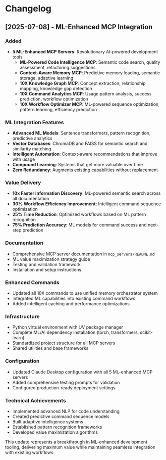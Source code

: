 # Changelog

## [2025-07-08] - ML-Enhanced MCP Integration

### Added
- **5 ML-Enhanced MCP Servers**: Revolutionary AI-powered development tools
  - **ML-Powered Code Intelligence MCP**: Semantic code search, quality assessment, refactoring suggestions
  - **Context-Aware Memory MCP**: Predictive memory loading, semantic storage, adaptive learning
  - **10X Knowledge Graph MCP**: Concept extraction, relationship mapping, knowledge gap detection
  - **10X Command Analytics MCP**: Usage pattern analysis, success prediction, workflow optimization
  - **10X Workflow Optimizer MCP**: ML-powered sequence optimization, pattern learning, efficiency prediction

### ML Integration Features
- **Advanced ML Models**: Sentence transformers, pattern recognition, predictive analytics
- **Vector Databases**: ChromaDB and FAISS for semantic search and similarity matching
- **Intelligent Automation**: Context-aware recommendations that improve with usage
- **Compound Learning**: Systems that get more valuable over time
- **Zero Redundancy**: Augments existing capabilities without replacement

### Value Delivery
- **10x Faster Information Discovery**: ML-powered semantic search across all documentation
- **30% Workflow Efficiency Improvement**: Intelligent command sequence optimization
- **25% Time Reduction**: Optimized workflows based on ML pattern recognition
- **75% Prediction Accuracy**: ML models for command success and next-step prediction

### Documentation
- Comprehensive MCP server documentation in `mcp_servers/README.md`
- ML value maximization strategy guide
- Testing and validation framework
- Installation and setup instructions

### Enhanced Commands
- Updated all 10X commands to use unified memory orchestrator system
- Integrated ML capabilities into existing command workflows
- Added intelligent caching and performance optimizations

### Infrastructure
- Python virtual environment with UV package manager
- Complete ML/AI dependency installation (torch, transformers, scikit-learn)
- Standardized project structure for all MCP servers
- Shared utilities and base frameworks

### Configuration
- Updated Claude Desktop configuration with all 5 ML-enhanced MCP servers
- Added comprehensive testing prompts for validation
- Configured production-ready deployment settings

### Technical Achievements
- Implemented advanced NLP for code understanding
- Created predictive command sequence models
- Built adaptive intelligence systems
- Established pattern recognition frameworks
- Developed value maximization algorithms

This update represents a breakthrough in ML-enhanced development tooling, delivering maximum value while maintaining seamless integration with existing workflows.